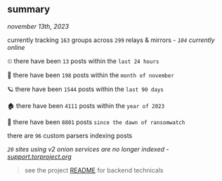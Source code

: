 
## summary
_november 13th, 2023_

currently tracking `163` groups across `299` relays & mirrors - _`104` currently online_

⏲ there have been `13` posts within the `last 24 hours`

🦈 there have been `198` posts within the `month of november`

🪐 there have been `1544` posts within the `last 90 days`

🏚 there have been `4111` posts within the `year of 2023`

🦕 there have been `8801` posts `since the dawn of ransomwatch`

there are `96` custom parsers indexing posts

_`20` sites using v2 onion services are no longer indexed - [support.torproject.org](https://support.torproject.org/onionservices/v2-deprecation/)_

> see the project [README](https://github.com/joshhighet/ransomwatch#ransomwatch--) for backend technicals
